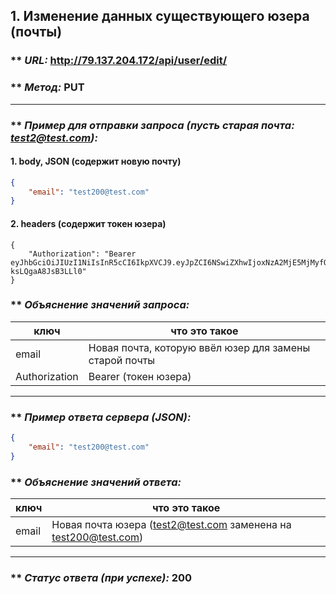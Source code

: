 ## 1. Изменение данных существующего юзера (почты)

### ** _URL:_ http://79.137.204.172/api/user/edit/

### ** _Метод:_ PUT

<hr>

### ** _Пример для отправки запроса (пусть старая почта: test2@test.com):_

#### 1. body, JSON (содержит новую почту)

```json
{
    "email": "test200@test.com"
}
```

#### 2. headers (содержит токен юзера)

```
{
    "Authorization": "Bearer eyJhbGciOiJIUzI1NiIsInR5cCI6IkpXVCJ9.eyJpZCI6NSwiZXhwIjoxNzA2MjE5MjMyfQ.yMy6RiCFvhitLZ0IavmQS4P_O1-ksLQgaA8JsB3LLl0"
}
```

### ** _Объяснение значений запроса:_

| ключ          | что это такое                                          |
|---------------|--------------------------------------------------------|
| email         | Новая почта, которую ввёл юзер для замены старой почты |
| Authorization | Bearer (токен юзера)                                   |

<hr>

### ** _Пример ответа сервера (JSON):_

```json
{
    "email": "test200@test.com"
}
```

### ** _Объяснение значений ответа:_

| ключ  | что это такое                                                   |
|-------|-----------------------------------------------------------------|
| email | Новая почта юзера (test2@test.com заменена на test200@test.com) |

<hr>

### ** _Статус ответа (при успехе):_ 200
